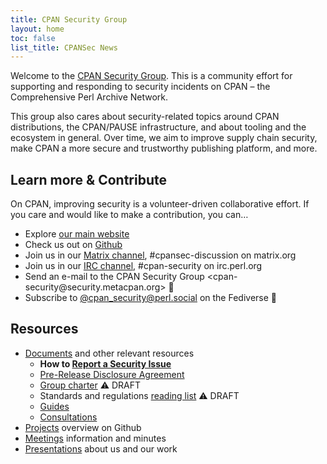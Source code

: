 ```yaml
---
title: CPAN Security Group
layout: home
toc: false
list_title: CPANSec News
---
```

Welcome to the [CPAN Security Group](https://security.metacpan.org/).
This is a community effort for supporting and responding to security incidents on CPAN – the Comprehensive Perl Archive Network.

This group also cares about security-related topics around CPAN distributions, the CPAN/PAUSE infrastructure, and about tooling and the ecosystem in general.
Over time, we aim to improve supply chain security, make CPAN a more secure and trustworthy publishing platform, and more.


## Learn more & Contribute

On CPAN, improving security is a volunteer-driven collaborative effort.
If you care and would like to make a contribution, you can…

* Explore [our main website](https://security.metacpan.org/)
* Check us out on [Github](https://github.com/CPAN-Security)
* Join us in our [Matrix channel](https://matrix.to/#/#cpansec-discussion:matrix.org), #cpansec-discussion on matrix.org
* Join us in our [IRC channel](ircs://ssl.irc.perl.org:7062/#cpan-security), #cpan-security on irc.perl.org
* Send an e-mail to the CPAN Security Group &lt;cpan-security&#64;security.metacpan.org&gt; 📧
* Subscribe to [@cpan_security@perl.social](https://perl.social/profile/cpan_security) on the Fediverse 🐘


## Resources

* [Documents](docs/) and other relevant resources
    * **How to [Report a Security Issue](docs/report.md)**
    * [Pre-Release Disclosure Agreement](docs/pre-release-disclosure.md)
    * [Group charter](docs/charter.md) ⚠️  DRAFT
    * Standards and regulations [reading list](docs/readinglist.md) ⚠️  DRAFT
    * [Guides](docs/guides/)
    * [Consultations](docs/consultations/)
* [Projects](https://github.com/orgs/CPAN-Security/projects) overview on Github
* [Meetings](meetings/) information and minutes
* [Presentations](presentations/) about us and our work
